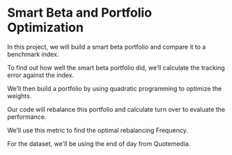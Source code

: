 # Smart Beta and Portfolio Optimization
In this project, we will build a smart beta portfolio and compare it to a benchmark index.

To find out how well the smart beta portfolio did, we’ll calculate the tracking error against the index.

We’ll then build a portfolio by using quadratic programming to optimize the weights.

Our code will rebalance this portfolio and calculate turn over to evaluate the performance.

We’ll use this metric to find the optimal rebalancing Frequency.

For the dataset, we'll be using the end of day from Quotemedia.

